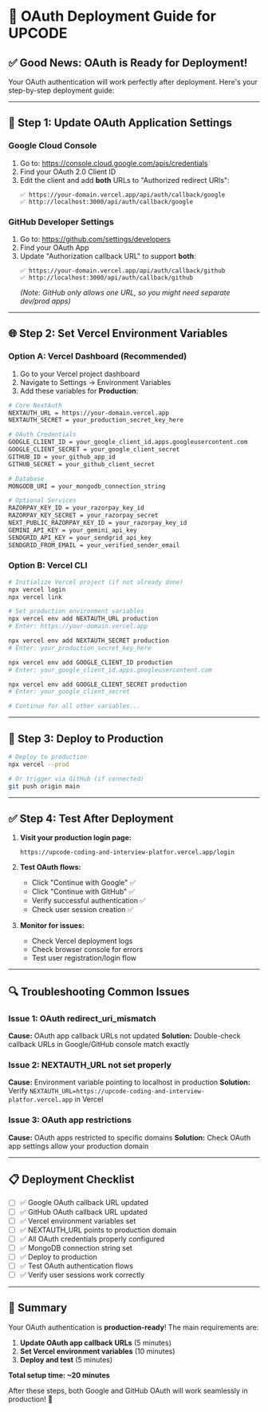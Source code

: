 # 🚀 OAuth Deployment Guide for UPCODE

## ✅ **Good News: OAuth is Ready for Deployment!**

Your OAuth authentication will work perfectly after deployment. Here's your step-by-step deployment guide:

---

## 🔧 **Step 1: Update OAuth Application Settings**

### **Google Cloud Console** 
1. Go to: https://console.cloud.google.com/apis/credentials
2. Find your OAuth 2.0 Client ID
3. Edit the client and add **both** URLs to "Authorized redirect URIs":
   ```
   ✅ https://your-domain.vercel.app/api/auth/callback/google
   ✅ http://localhost:3000/api/auth/callback/google
   ```

### **GitHub Developer Settings**
1. Go to: https://github.com/settings/developers  
2. Find your OAuth App
3. Update "Authorization callback URL" to support **both**:
   ```
   ✅ https://your-domain.vercel.app/api/auth/callback/github
   ✅ http://localhost:3000/api/auth/callback/github
   ```
   *(Note: GitHub only allows one URL, so you might need separate dev/prod apps)*

---

## 🌐 **Step 2: Set Vercel Environment Variables**

### **Option A: Vercel Dashboard (Recommended)**
1. Go to your Vercel project dashboard
2. Navigate to Settings → Environment Variables
3. Add these variables for **Production**:

```bash
# Core NextAuth
NEXTAUTH_URL = https://your-domain.vercel.app
NEXTAUTH_SECRET = your_production_secret_key_here

# OAuth Credentials  
GOOGLE_CLIENT_ID = your_google_client_id.apps.googleusercontent.com
GOOGLE_CLIENT_SECRET = your_google_client_secret
GITHUB_ID = your_github_app_id
GITHUB_SECRET = your_github_client_secret

# Database
MONGODB_URI = your_mongodb_connection_string

# Optional Services
RAZORPAY_KEY_ID = your_razorpay_key_id
RAZORPAY_KEY_SECRET = your_razorpay_secret
NEXT_PUBLIC_RAZORPAY_KEY_ID = your_razorpay_key_id
GEMINI_API_KEY = your_gemini_api_key
SENDGRID_API_KEY = your_sendgrid_api_key
SENDGRID_FROM_EMAIL = your_verified_sender_email
```

### **Option B: Vercel CLI**
```bash
# Initialize Vercel project (if not already done)
npx vercel login
npx vercel link

# Set production environment variables
npx vercel env add NEXTAUTH_URL production
# Enter: https://your-domain.vercel.app

npx vercel env add NEXTAUTH_SECRET production  
# Enter: your_production_secret_key_here

npx vercel env add GOOGLE_CLIENT_ID production
# Enter: your_google_client_id.apps.googleusercontent.com

npx vercel env add GOOGLE_CLIENT_SECRET production
# Enter: your_google_client_secret

# Continue for all other variables...
```

---

## 🚀 **Step 3: Deploy to Production**

```bash
# Deploy to production
npx vercel --prod

# Or trigger via GitHub (if connected)
git push origin main
```

---

## ✅ **Step 4: Test After Deployment**

1. **Visit your production login page:**
   ```
   https://upcode-coding-and-interview-platfor.vercel.app/login
   ```

2. **Test OAuth flows:**
   - Click "Continue with Google" ✅
   - Click "Continue with GitHub" ✅  
   - Verify successful authentication ✅
   - Check user session creation ✅

3. **Monitor for issues:**
   - Check Vercel deployment logs
   - Check browser console for errors
   - Test user registration/login flow

---

## 🔍 **Troubleshooting Common Issues**

### **Issue 1: OAuth redirect_uri_mismatch**
**Cause:** OAuth app callback URLs not updated
**Solution:** Double-check callback URLs in Google/GitHub console match exactly

### **Issue 2: NEXTAUTH_URL not set properly** 
**Cause:** Environment variable pointing to localhost in production
**Solution:** Verify `NEXTAUTH_URL=https://upcode-coding-and-interview-platfor.vercel.app` in Vercel

### **Issue 3: OAuth app restrictions**
**Cause:** OAuth apps restricted to specific domains
**Solution:** Check OAuth app settings allow your production domain

---

## 📋 **Deployment Checklist**

- [ ] ✅ Google OAuth callback URL updated
- [ ] ✅ GitHub OAuth callback URL updated  
- [ ] ✅ Vercel environment variables set
- [ ] ✅ NEXTAUTH_URL points to production domain
- [ ] ✅ All OAuth credentials properly configured
- [ ] ✅ MongoDB connection string set
- [ ] ✅ Deploy to production
- [ ] ✅ Test OAuth authentication flows
- [ ] ✅ Verify user sessions work correctly

---

## 🎯 **Summary**

Your OAuth authentication is **production-ready**! The main requirements are:

1. **Update OAuth app callback URLs** (5 minutes)
2. **Set Vercel environment variables** (10 minutes)  
3. **Deploy and test** (5 minutes)

**Total setup time: ~20 minutes** 

After these steps, both Google and GitHub OAuth will work seamlessly in production! 🚀
